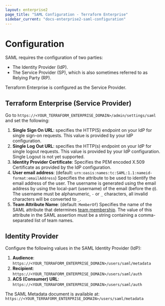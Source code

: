 ```yaml
---
layout: enterprise2
page_title: "SAML Configuration - Terraform Enterprise"
sidebar_current: "docs-enterprise2-saml-configuration"
---
```


# Configuration

SAML requires the configuration of two parties:

- The Identity Provider (IdP).
- The Service Provider (SP), which is also sometimes referred to as Relying Party (RP).

Terraform Enterprise is configured as the Service Provider.

## Terraform Enterprise (Service Provider)

Go to `https://<YOUR_TERRAFORM_ENTERPRISE_DOMAIN>/admin/settings/saml` and set the following:

1. **Single Sign On URL**: specifies the HTTP(S) endpoint on your IdP for single sign-on requests. This value is provided by your IdP configuration.
2. **Single Log Out URL**:  specifies the HTTP(s) endpoint on your IdP for single logout requests. This value is provided by your IdP configuration. Single Logout is not yet supported.
3. **Identity Provider Certificate**: Specifies the PEM encoded X.509 Certificate as provided by the IdP configuration.
4. **User email address**: (default: `urn:oasis:names:tc:SAML:1.1:nameid-format:emailAddress`) Specifies the attribute to be used to identify the email address of the user. The username is generated using the email address by using the local-part (username) of the email (before the `@`). The username must be alphanumeric, `-` or `_` characters, all invalid characters will be converted to `_`.
5. **Team Attribute Name**: (default: `MemberOf`) Specifies the name of the SAML attribute that determines [team membership](./team-membership.html). The value of this attribute in the SAML assertion must be a string containing a comma-separated list of team names.

## Identity Provider

Configure the following values in the SAML Identity Provider (IdP):

1. **Audience**: `https://<YOUR_TERRAFORM_ENTERPRISE_DOMAIN>/users/saml/metadata`
2. **Recipient**: `https://<YOUR_TERRAFORM_ENTERPRISE_DOMAIN>/users/saml/auth`
3. **ACS (Consumer) URL**: `https://<YOUR_TERRAFORM_ENTERPRISE_DOMAIN>/users/saml/auth`

The SAML Metadata document is available at: `https://<YOUR_TERRAFORM_ENTERPRISE_DOMAIN>/users/saml/metadata`
